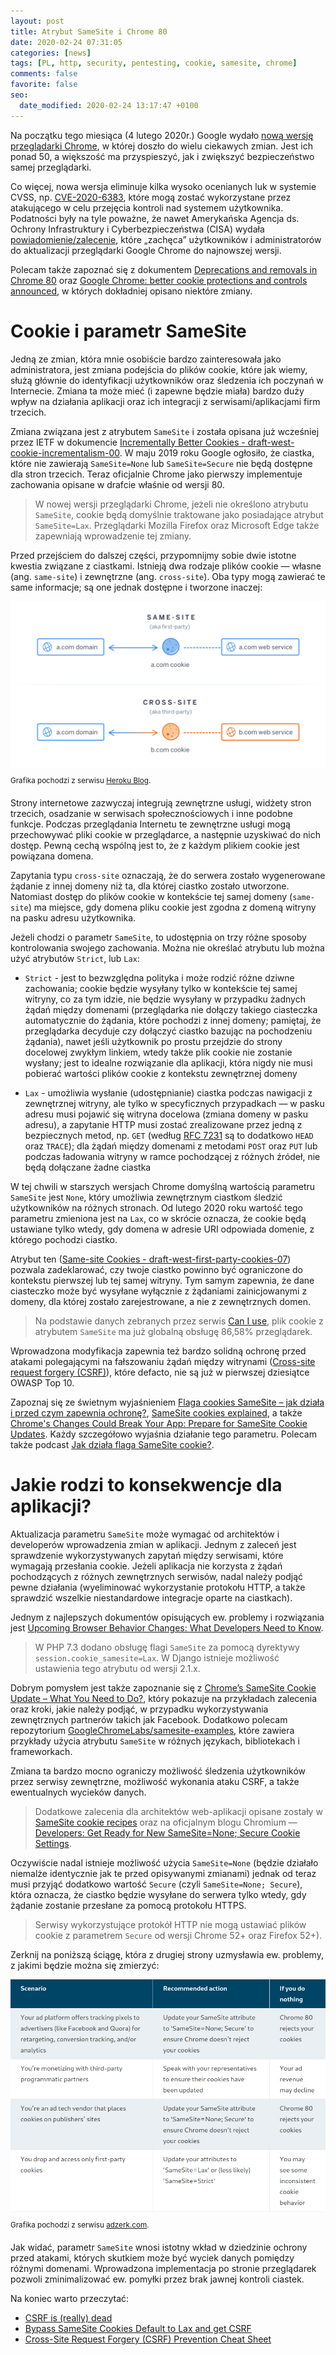 ```yaml
---
layout: post
title: Atrybut SameSite i Chrome 80
date: 2020-02-24 07:31:05
categories: [news]
tags: [PL, http, security, pentesting, cookie, samesite, chrome]
comments: false
favorite: false
seo:
  date_modified: 2020-02-24 13:17:47 +0100
---
```


Na początku tego miesiąca (4 lutego 2020r.) Google wydało [nową wersję przeglądarki Chrome](https://developers.google.com/web/updates/2020/02/nic80), w której doszło do wielu ciekawych zmian. Jest ich ponad 50, a większość ma przyspieszyć, jak i zwiększyć bezpieczeństwo samej przeglądarki.

Co więcej, nowa wersja eliminuje kilka wysoko ocenianych luk w systemie CVSS, np. [CVE-2020-6383](https://borncity.com/win/2020/02/22/sicherheitsupdate-edge-80-0-361-57-21-feb-2020/), które mogą zostać wykorzystane przez atakującego w celu przejęcia kontroli nad systemem użytkownika. Podatności były na tyle poważne, że nawet Amerykańska Agencja ds. Ochrony Infrastruktury i Cyberbezpieczeństwa (CISA) wydała [powiadomienie/zalecenie](https://www.us-cert.gov/ncas/current-activity/2020/02/21/google-releases-security-updates-chrome), które „zachęca” użytkowników i administratorów do aktualizacji przeglądarki Google Chrome do najnowszej wersji.

Polecam także zapoznać się z dokumentem [Deprecations and removals in Chrome 80](https://developers.google.com/web/updates/2019/12/chrome-80-deps-rems) oraz [Google Chrome: better cookie protections and controls announced](https://www.ghacks.net/2019/05/08/google-chrome-better-cookie-protections-and-controls-announced/), w których dokładniej opisano niektóre zmiany.

# Cookie i parametr SameSite

Jedną ze zmian, która mnie osobiście bardzo zainteresowała jako administratora, jest zmiana podejścia do plików cookie, które jak wiemy, służą głównie do identyfikacji użytkowników oraz śledzenia ich poczynań w Internecie. Zmiana ta może mieć (i zapewne będzie miała) bardzo duży wpływ na działania aplikacji oraz ich integracji z serwisami/aplikacjami firm trzecich.

Zmiana związana jest z atrybutem `SameSite` i została opisana już wcześniej przez IETF w dokumencie [Incrementally Better Cookies - draft-west-cookie-incrementalism-00](https://tools.ietf.org/html/draft-west-cookie-incrementalism-00). W maju 2019 roku Google ogłosiło, że ciastka, które nie zawierają `SameSite=None` lub `SameSite=Secure` nie będą dostępne dla stron trzecich. Teraz oficjalnie Chrome jako pierwszy implementuje zachowania opisane w drafcie właśnie od wersji 80.

  > W nowej wersji przeglądarki Chrome, jeżeli nie określono atrybutu `SameSite`, cookie będą domyślnie traktowane jako posiadające atrybut `SameSite=Lax`. Przeglądarki Mozilla Firefox oraz Microsoft Edge także zapewniają wprowadzenie tej zmiany.

Przed przejściem do dalszej części, przypomnijmy sobie dwie istotne kwestia związane z ciastkami. Istnieją dwa rodzaje plików cookie — własne (ang. `same-site`) i zewnętrzne (ang. `cross-site`). Oba typy mogą zawierać te same informacje; są one jednak dostępne i tworzone inaczej:

<img src="/assets/img/posts/cookie-comparison.png" align="center" title="cookie-comparison preview">

<sup>Grafika pochodzi z serwisu [Heroku Blog](https://blog.heroku.com/chrome-changes-samesite-cookie).</sup>

Strony internetowe zazwyczaj integrują zewnętrzne usługi, widżety stron trzecich, osadzanie w serwisach społecznościowych i inne podobne funkcje. Podczas przeglądania Internetu te zewnętrzne usługi mogą przechowywać pliki cookie w przeglądarce, a następnie uzyskiwać do nich dostęp. Pewną cechą wspólną jest to, że z każdym plikiem cookie jest powiązana domena.

Zapytania typu `cross-site` oznaczają, że do serwera zostało wygenerowane żądanie z innej domeny niż ta, dla której ciastko zostało utworzone. Natomiast dostęp do plików cookie w kontekście tej samej domeny (`same-site`) ma miejsce, gdy domena pliku cookie jest zgodna z domeną witryny na pasku adresu użytkownika.

Jeżeli chodzi o parametr `SameSite`, to udostępnia on trzy różne sposoby kontrolowania swojego zachowania. Można nie określać atrybutu lub można użyć atrybutów `Strict`, lub `Lax`:

- `Strict` - jest to bezwzględna polityka i może rodzić różne dziwne zachowania; cookie będzie wysyłany tylko w kontekście tej samej witryny, co za tym idzie, nie będzie wysyłany w przypadku żadnych żądań między domenami (przeglądarka nie dołączy takiego ciasteczka automatycznie do żądania, które pochodzi z innej domeny; pamiętaj, że przeglądarka decyduje czy dołączyć ciastko bazując na pochodzeniu żądania), nawet jeśli użytkownik po prostu przejdzie do strony docelowej zwykłym linkiem, wtedy także plik cookie nie zostanie wysłany; jest to idealne rozwiązanie dla aplikacji, która nigdy nie musi pobierać wartości plików cookie z kontekstu zewnętrznej domeny

- `Lax` - umożliwia wysłanie (udostępnianie) ciastka podczas nawigacji z zewnętrznej witryny, ale tylko w specyficznych przypadkach — w pasku adresu musi pojawić się witryna docelowa (zmiana domeny w pasku adresu), a zapytanie HTTP musi zostać zrealizowane przez jedną z bezpiecznych metod, np. `GET` (według [RFC 7231](https://tools.ietf.org/html/rfc7231#section-4.2.1) są to dodatkowo `HEAD` oraz `TRACE`); dla żądań między domenami z metodami `POST` oraz `PUT` lub podczas ładowania witryny w ramce pochodzącej z różnych źródeł, nie będą dołączane żadne ciastka

W tej chwili w starszych wersjach Chrome domyślną wartością parametru `SameSite` jest `None`, który umożliwia zewnętrznym ciastkom śledzić użytkowników na różnych stronach. Od lutego 2020 roku wartość tego parametru zmieniona jest na `Lax`, co w skrócie oznacza, że cookie będą ustawiane tylko wtedy, gdy domena w adresie URI odpowiada domenie, z którego pochodzi ciastko.

Atrybut ten ([Same-site Cookies - draft-west-first-party-cookies-07](https://tools.ietf.org/html/draft-west-first-party-cookies-07)) pozwala zadeklarować, czy twoje ciastko powinno być ograniczone do kontekstu pierwszej lub tej samej witryny. Tym samym zapewnia, że dane ciasteczko może być wysyłane wyłącznie z żądaniami zainicjowanymi z domeny, dla której zostało zarejestrowane, a nie z zewnętrznych domen.

  > Na podstawie danych zebranych przez serwis [Can I use](https://caniuse.com/#feat=same-site-cookie-attribute), plik cookie z atrybutem `SameSite` ma już globalną obsługę 86,58% przeglądarek.

Wprowadzona modyfikacja zapewnia też bardzo solidną ochronę przed atakami polegającymi na fałszowaniu żądań między witrynami ([Cross-site request forgery (CSRF)](https://portswigger.net/web-security/csrf)), które defacto, nie są już w pierwszej dziesiątce OWASP Top 10.

Zapoznaj się ze świetnym wyjaśnieniem [Flaga cookies SameSite – jak działa i przed czym zapewnia ochronę?](https://sekurak.pl/flaga-cookies-samesite-jak-dziala-i-przed-czym-zapewnia-ochrone/), [SameSite cookies explained](https://web.dev/samesite-cookies-explained/), a także [Chrome's Changes Could Break Your App: Prepare for SameSite Cookie Updates](https://blog.heroku.com/chrome-changes-samesite-cookie). Każdy szczegółowo wyjaśnia działanie tego parametru. Polecam także podcast [Jak działa flaga SameSite cookie?](https://podtail.com/it/podcast/kacper-szurek/jak-dzia-a-flaga-samesite-cookie/).

# Jakie rodzi to konsekwencje dla aplikacji?

Aktualizacja parametru `SameSite` może wymagać od architektów i developerów wprowadzenia zmian w aplikacji. Jednym z zaleceń jest sprawdzenie wykorzystywanych zapytań między serwisami, które wymagają przesłania cookie. Jeżeli aplikacja nie korzysta z żądań pochodzących z różnych zewnętrznych serwisów, nadal należy podjąć pewne działania (wyeliminować wykorzystanie protokołu HTTP, a także sprawdzić wszelkie niestandardowe integracje oparte na ciastkach).

Jednym z najlepszych dokumentów opisujących ew. problemy i rozwiązania jest [Upcoming Browser Behavior Changes: What Developers Need to Know](https://auth0.com/blog/browser-behavior-changes-what-developers-need-to-know/).

  > W PHP 7.3 dodano obsługę flagi `SameSite` za pomocą dyrektywy `session.cookie_samesite=Lax`. W Django istnieje możliwość ustawienia tego atrybutu od wersji 2.1.x.

Dobrym pomysłem jest także zapoznanie się z [Chrome’s SameSite Cookie Update – What You Need to Do?](https://headerbidding.co/chrome-samesite-cookie-update/), który pokazuje na przykładach zalecenia oraz kroki, jakie należy podjąć, w przypadku wykorzystywania zewnętrznych partnerów takich jak Facebook. Dodatkowo polecam repozytorium [GoogleChromeLabs/samesite-examples](https://github.com/GoogleChromeLabs/samesite-examples), które zawiera przykłady użycia atrybutu `SameSite` w różnych językach, bibliotekach i frameworkach.

Zmiana ta bardzo mocno ograniczy możliwość śledzenia użytkowników przez serwisy zewnętrzne, możliwość wykonania ataku CSRF, a także ewentualnych wycieków danych.

  > Dodatkowe zalecenia dla architektów web-aplikacji opisane zostały w [SameSite cookie recipes](https://web.dev/samesite-cookie-recipes/) oraz na oficjalnym blogu Chromium — [Developers: Get Ready for New SameSite=None; Secure Cookie Settings](https://blog.chromium.org/2019/10/developers-get-ready-for-new.html).

Oczywiście nadal istnieje możliwość użycia `SameSite=None` (będzie działało niemalże identycznie jak te przed opisywanymi zmianami) jednak od teraz musi przyjąć dodatkowo wartość `Secure` (czyli `SameSite=None; Secure`), która oznacza, że ciastko będzie wysyłane do serwera tylko wtedy, gdy żądanie zostanie przesłane za pomocą protokołu HTTPS.

  > Serwisy wykorzystujące protokół HTTP nie mogą ustawiać plików cookie z parametrem `Secure` od wersji Chrome 52+ oraz Firefox 52+).

Zerknij na poniższą ściągę, która z drugiej strony uzmysławia ew. problemy, z jakimi będzie można się zmierzyć:

<img src="/assets/img/posts/chrome_80_samesite_recommendations.png" align="center" title="chrome_80_samesite_recommendations preview">

<sup>Grafika pochodzi z serwisu [adzerk.com](https://adzerk.com/blog/chrome-samesite/).</sup>

Jak widać, parametr `SameSite` wnosi istotny wkład w dziedzinie ochrony przed atakami, których skutkiem może być wyciek danych pomiędzy różnymi domenami. Wprowadzona implementacja po stronie przeglądarek pozwoli zminimalizować ew. pomyłki przez brak jawnej kontroli ciastek.

Na koniec warto przeczytać:

- [CSRF is (really) dead](https://scotthelme.co.uk/csrf-is-really-dead/)
- [Bypass SameSite Cookies Default to Lax and get CSRF](https://medium.com/@renwa/bypass-samesite-cookies-default-to-lax-and-get-csrf-343ba09b9f2b)
- [Cross-Site Request Forgery (CSRF) Prevention Cheat Sheet](https://owasp.org/www-project-cheat-sheets/cheatsheets/Cross-Site_Request_Forgery_Prevention_Cheat_Sheet.html)
